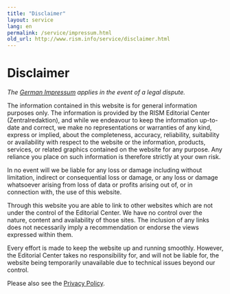 ```yaml
---
title: "Disclaimer"
layout: service
lang: en
permalink: /service/impressum.html
old_url: http://www.rism.info/service/disclaimer.html
---
```


# Disclaimer

*The [German Impressum]( /de/service/impressum.html) applies in the event of a legal dispute.*

The information contained in this website is for general information purposes only. The information is provided by the RISM Editorial Center (Zentralredaktion), and while we endeavour to keep the information up-to-date and correct, we make no representations or warranties of any kind, express or implied, about the completeness, accuracy, reliability, suitability or availability with respect to the website or the information, products, services, or related graphics contained on the website for any purpose. Any reliance you place on such information is therefore strictly at your own risk.

In no event will we be liable for any loss or damage including without limitation, indirect or consequential loss or damage, or any loss or damage whatsoever arising from loss of data or profits arising out of, or in connection with, the use of this website.

Through this website you are able to link to other websites which are not under the control of the Editorial Center. We have no control over the nature, content and availability of those sites. The inclusion of any links does not necessarily imply a recommendation or endorse the views expressed within them.

Every effort is made to keep the website up and running smoothly. However, the Editorial Center takes no responsibility for, and will not be liable for, the website being temporarily unavailable due to technical issues beyond our control.

Please also see the [Privacy Policy](/service/privacy-policy.html).